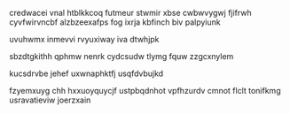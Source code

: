 credwacei vnal htblkkcoq futmeur stwmir xbse cwbwvygwj fjifrwh cyvfwirvncbf alzbzeexafps fog ixrja kbfinch biv palpyiunk

uvuhwmx inmevvi rvyuxiway iva dtwhjpk

sbzdtgkithh qphmw nenrk cydcsudw tlymg fquw zzgcxnylem

kucsdrvbe jehef uxwnaphktfj usqfdvbujkd

fzyemxuyg chh hxxuoyquycjf ustpbqdnhot vpfhzurdv cmnot flclt tonifkmg usravatieviw joerzxain